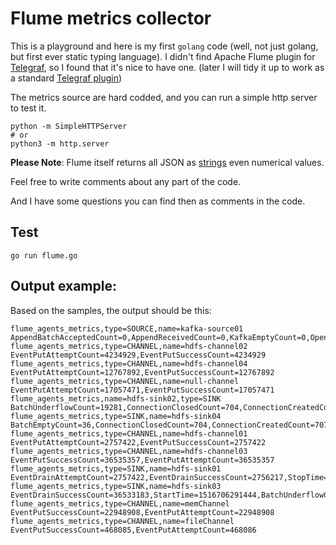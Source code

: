 # Flume metrics collector

This is a playground and here is my first `golang` code (well, not just golang, but first ever static typing language).
I didn't find Apache Flume plugin for [Telegraf](https://github.com/influxdata/telegraf), so I found that it's nice to have one.
(later I will tidy it up to work as a standard [Telegraf plugin](https://github.com/influxdata/telegraf/blob/master/CONTRIBUTING.md#input-plugin-guidelines))

The metrics source are hard codded, and you can run a simple http server to test it.
```
python -m SimpleHTTPServer
# or
python3 -m http.server 
```
**Please Note**: Flume itself returns all JSON as [strings](https://flume.apache.org/FlumeUserGuide.html#json-reporting) even numerical values.


Feel free to write comments about any part of the code.

And I have some questions you can find then as comments in the code.

## Test
```
go run flume.go
```

## Output example:
Based on the samples, the output should be this:
```
flume_agents_metrics,type=SOURCE,name=kafka-source01 AppendBatchAcceptedCount=0,AppendReceivedCount=0,KafkaEmptyCount=0,OpenConnectionCount=0,StartTime=1516706313621,StopTime=0,AppendAcceptedCount=0,AppendBatchReceivedCount=0,EventAcceptedCount=73353071,EventReceivedCount=73353071,KafkaCommitTimer=6432357,KafkaEventGetTimer=616114808
flume_agents_metrics,type=CHANNEL,name=hdfs-channel02 EventPutAttemptCount=4234929,EventPutSuccessCount=4234929
flume_agents_metrics,type=CHANNEL,name=hdfs-channel04 EventPutAttemptCount=12767892,EventPutSuccessCount=12767892
flume_agents_metrics,type=CHANNEL,name=null-channel EventPutAttemptCount=17057471,EventPutSuccessCount=17057471
flume_agents_metrics,name=hdfs-sink02,type=SINK BatchUnderflowCount=19281,ConnectionClosedCount=704,ConnectionCreatedCount=705,ConnectionFailedCount=0,EventDrainAttemptCount=4234929,EventDrainSuccessCount=4233252,BatchCompleteCount=691,BatchEmptyCount=4573,StartTime=1516706291441,StopTime=0
flume_agents_metrics,type=SINK,name=hdfs-sink04 BatchEmptyCount=36,ConnectionClosedCount=704,ConnectionCreatedCount=707,ConnectionFailedCount=8,StartTime=1516706291445,StopTime=0,BatchCompleteCount=2276,BatchUnderflowCount=2694,EventDrainAttemptCount=12770801,EventDrainSuccessCount=12764502
flume_agents_metrics,type=CHANNEL,name=hdfs-channel01 EventPutAttemptCount=2757422,EventPutSuccessCount=2757422
flume_agents_metrics,type=CHANNEL,name=hdfs-channel03 EventPutSuccessCount=36535357,EventPutAttemptCount=36535357
flume_agents_metrics,type=SINK,name=hdfs-sink01 EventDrainAttemptCount=2757422,EventDrainSuccessCount=2756217,StopTime=0,BatchEmptyCount=9466,ConnectionClosedCount=704,ConnectionCreatedCount=705,StartTime=1516706291440,BatchCompleteCount=317,BatchUnderflowCount=22371,ConnectionFailedCount=0
flume_agents_metrics,type=SINK,name=hdfs-sink03 EventDrainSuccessCount=36533183,StartTime=1516706291444,BatchUnderflowCount=3138,ConnectionClosedCount=704,ConnectionCreatedCount=706,EventDrainAttemptCount=36536896,BatchCompleteCount=7147,BatchEmptyCount=124,ConnectionFailedCount=4,StopTime=0
flume_agents_metrics,type=CHANNEL,name=memChannel EventPutSuccessCount=22948908,EventPutAttemptCount=22948908
flume_agents_metrics,type=CHANNEL,name=fileChannel EventPutSuccessCount=468085,EventPutAttemptCount=468086
```
